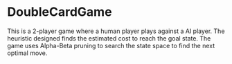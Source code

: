 # DoubleCardGame
This is a 2-player game where a human player plays against a AI player. The heuristic designed finds the estimated cost to reach the goal state. The game uses Alpha-Beta pruning to search the state space to find the next optimal move.
